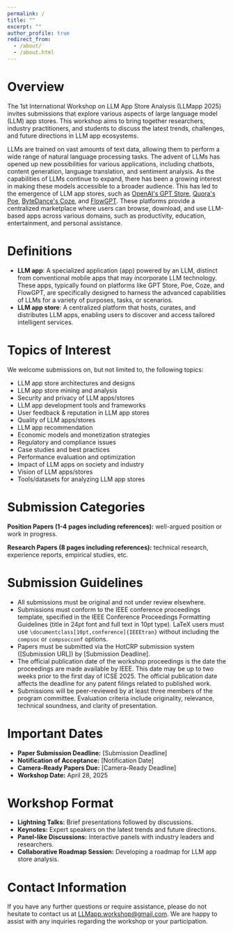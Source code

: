```yaml
---
permalink: /
title: ""
excerpt: ""
author_profile: true
redirect_from: 
  - /about/
  - /about.html
---
```


<span class='anchor' id='-overview'></span>
# Overview

The 1st International Workshop on LLM App Store Analysis (LLMapp 2025) invites submissions that explore various aspects of large language model (LLM) app stores. This workshop aims to bring together researchers, industry practitioners, and students to discuss the latest trends, challenges, and future directions in LLM app ecosystems.

LLMs are trained on vast amounts of text data, allowing them to perform a wide range of natural language processing tasks. The advent of LLMs has opened up new possibilities for various applications, including chatbots, content generation, language translation, and sentiment analysis.
As the capabilities of LLMs continue to expand, there has been a growing interest in making these models accessible to a broader audience. This has led to the emergence of LLM app stores, such as [OpenAI's GPT Store](https://chat.openai.com/gpts), [Quora's Poe](https://poe.com/explore), [ByteDance's Coze](https://www.coze.com/), and [FlowGPT](https://flowgpt.com/). These platforms provide a centralized marketplace where users can browse, download, and use LLM-based apps across various domains, such as productivity, education, entertainment, and personal assistance.

# Definitions

- **LLM app**: A specialized application (app) powered by an LLM, distinct from conventional mobile apps that may incorporate LLM technology. These apps, typically found on platforms like GPT Store, Poe, Coze, and FlowGPT, are specifically designed to harness the advanced capabilities of LLMs for a variety of purposes, tasks, or scenarios. 
- **LLM app store**: A centralized platform that hosts, curates, and distributes LLM apps, enabling users to discover and access tailored intelligent services.

# Topics of Interest

We welcome submissions on, but not limited to, the following topics:

- LLM app store architectures and designs
- LLM app store mining and analysis
- Security and privacy of LLM apps/stores
- LLM app development tools and frameworks
- User feedback & reputation in LLM app stores
- Quality of LLM apps/stores
- LLM app recommendation
- Economic models and monetization strategies
- Regulatory and compliance issues
- Case studies and best practices
- Performance evaluation and optimization
- Impact of LLM apps on society and industry
- Vision of LLM apps/stores
- Tools/datasets for analyzing LLM app stores

# Submission Categories

**Position Papers (1-4 pages including references):** well-argued position or work in progress.

**Research Papers (8 pages including references):** technical research, experience reports, empirical studies, etc.

# Submission Guidelines

- All submissions must be original and not under review elsewhere.
- Submissions must conform to the IEEE conference proceedings template, specified in the IEEE Conference Proceedings Formatting Guidelines (title in 24pt font and full text in 10pt type). LaTeX users must use `\documentclass[10pt,conference]{IEEEtran}` without including the `compsoc` or `compsocconf` options.
- Papers must be submitted via the HotCRP submission system ([Submission URL]) by [Submission Deadline].
- The official publication date of the workshop proceedings is the date the proceedings are made available by IEEE. This date may be up to two weeks prior to the first day of ICSE 2025. The official publication date affects the deadline for any patent filings related to published work.
- Submissions will be peer-reviewed by at least three members of the program committee. Evaluation criteria include originality, relevance, technical soundness, and clarity of presentation.

# Important Dates

- **Paper Submission Deadline:** [Submission Deadline]
- **Notification of Acceptance:** [Notification Date]
- **Camera-Ready Papers Due:** [Camera-Ready Deadline]
- **Workshop Date:** April 28, 2025

# Workshop Format

- **Lightning Talks:** Brief presentations followed by discussions.
- **Keynotes:** Expert speakers on the latest trends and future directions.
- **Panel-like Discussions:** Interactive panels with industry leaders and researchers.
- **Collaborative Roadmap Session:** Developing a roadmap for LLM app store analysis.

# Contact Information

If you have any further questions or require assistance, please do not hesitate to contact us at [LLMapp.workshop@gmail.com](mailto:LLMapp.workshop@gmail.com). We are happy to assist with any inquiries regarding the workshop or your participation.

<br>
<br>
